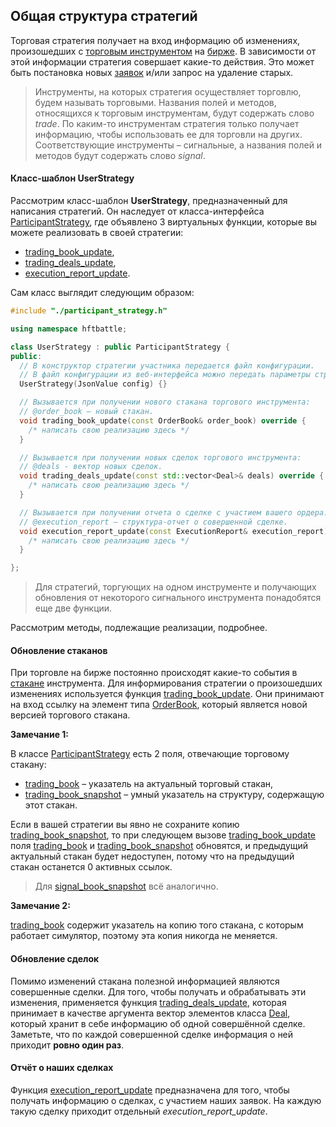 ## Общая структура стратегий

Торговая стратегия получает на вход информацию об изменениях, произошедших с [торговым инструментом](/terms.md#instrument) на [бирже](/terms.md#exchange).
В зависимости от этой информации стратегия совершает какие-то действия.
Это может быть постановка новых [заявок](/terms.md#order) и/или запрос на удаление старых.

> Инструменты, на которых стратегия осуществляет торговлю, будем называть торговыми.
Названия полей и методов, относящихся к торговым инструментам, будут содержать слово *trade*.
По каким-то инструментам стратегия только получает информацию, чтобы использовать ее для торговли на других.
Соответствующие инструменты – сигнальные, а названия полей и методов будут содержать слово *signal*.

#### Класс-шаблон UserStrategy<a id = "user_strategy"></a>

Рассмотрим класс-шаблон **UserStrategy**, предназначенный для написания стратегий.
Он наследует от класса-интерфейса [ParticipantStrategy](/api/ParticipantStrategy.md), где объявлено 3 виртуальных функции, которые вы можете реализовать в своей стратегии:

- [trading_book_update](/api/ParticipantStrategy.md#trading_book_update),
- [trading_deals_update](/api/ParticipantStrategy.md#trading_deals_update),
- [execution_report_update](/api/ParticipantStrategy.md#execution_report_update).

Сам класс выглядит следующим образом:

```c++
#include "./participant_strategy.h"

using namespace hftbattle;

class UserStrategy : public ParticipantStrategy {
public:
  // В конструктор стратегии участника передается файл конфигурации.
  // В файл конфигурации из веб-интерфейса можно передать параметры стратегии.
  UserStrategy(JsonValue config) {}

  // Вызывается при получении нового стакана торгового инструмента:
  // @order_book – новый стакан.
  void trading_book_update(const OrderBook& order_book) override {
    /* написать свою реализацию здесь */
  }

  // Вызывается при получении новых сделок торгового инструмента:
  // @deals - вектор новых сделок.
  void trading_deals_update(const std::vector<Deal>& deals) override {
    /* написать свою реализацию здесь */
  }

  // Вызывается при получении отчета о сделке с участием вашего ордера:
  // @execution_report – структура-отчет о совершенной сделке.
  void execution_report_update(const ExecutionReport& execution_report) override {
    /* написать свою реализацию здесь */
  }

};
```

> Для стратегий, торгующих на одном инструменте и получающих обновления от некоторого сигнального инструмента понадобятся еще две функции.

Рассмотрим методы, подлежащие реализации, подробнее.

#### Обновление стаканов<a id="book_update"></a>

При торговле на бирже постоянно происходят какие-то события в [стакане](/terms.md#order_book) инструмента.
Для информирования стратегии о произошедших изменениях используется функция [trading_book_update](/api/ParticipantStrategy.md#trading_book_update).
Они принимают на вход ссылку на элемент типа [OrderBook](/api/OrderBook.md), который является новой версией торгового стакана.

**Замечание 1:**

В классе [ParticipantStrategy](/api/ParticipantStrategy.md) есть 2 поля, отвечающие торговому стакану:
- [trading_book](/api/ParticipantStrategy.md#trading_book) – указатель на актуальный торговый стакан,
- [trading_book_snapshot](/api/ParticipantStrategy.md#trading_book_snapshot) – умный указатель на структуру, содержащую этот стакан.

Если в вашей стратегии вы явно не сохраните копию [trading_book_snapshot](/api/ParticipantStrategy.md#trading_book_snapshot), то при следующем вызове [trading_book_update](/api/ParticipantStrategy.md#trading_book_update) поля [trading_book](/api/ParticipantStrategy.md#trading_book) и [trading_book_snapshot](/api/ParticipantStrategy.md#trading_book_snapshot) обновятся, и предыдущий актуальный стакан будет недоступен, потому что на предыдущий стакан останется 0 активных ссылок.
> Для [signal_book_snapshot](/api/ParticipantStrategy.md#signal_book_snapshot) всё аналогично.

**Замечание 2:**

[trading_book](/api/ParticipantStrategy.md#trading_book) содержит указатель на копию того стакана, с которым работает симулятор, поэтому эта копия никогда не меняется.

#### Обновление сделок<a id="deals_update"></a>

Помимо изменений стакана полезной информацией являются совершенные сделки.
Для того, чтобы получать и обрабатывать эти изменения, применяется функция [trading_deals_update](/api/ParticipantStrategy.md#trading_deals_update), которая принимает в качестве аргумента вектор элементов класса [Deal](/api/Deal.md), который хранит в себе информацию об одной совершённой сделке.
Заметьте, что по каждой совершенной сделке информация о ней приходит **ровно один раз**.

#### Отчёт о наших сделках<a id="execution_report"></a>

Функция [execution_report_update](/api/ParticipantStrategy.md#execution_report_update) предназначена для того, чтобы получать информацию о сделках, с участием наших заявок.
На каждую такую сделку приходит отдельный *execution_report_update*.
